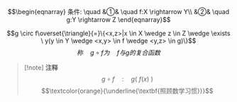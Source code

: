 $$\begin{eqnarray}
条件: \quad
&①& \quad f:X \rightarrow Y\\
&②& \quad g:Y \rightarrow Z
\end{eqnarray}$$

$$g \circ f\overset{\triangle}{=}\{<x,z>|x \in X \wedge z \in Z \wedge \exists \ y(y \in Y \wedge <x,y> \in f \wedge <y,z> \in g)\}$$
$$称 \quad g \circ f 为 \quad f与g的复合函数$$
>[!note] **注释**
>$$g \circ f \quad : \quad g(\ f(x)\ )$$
>$$\textcolor{orange}{\underline{\textbf{照顾数学习惯}}}$$